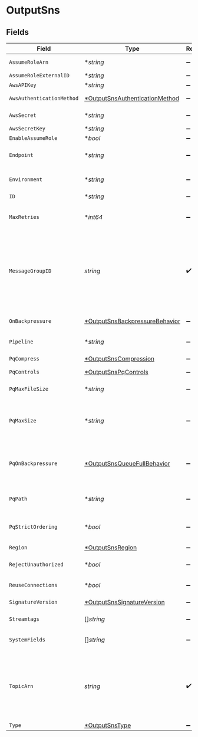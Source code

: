 # OutputSns


## Fields

| Field                                                                                                                                                                                                                                                                                                                                                                                      | Type                                                                                                                                                                                                                                                                                                                                                                                       | Required                                                                                                                                                                                                                                                                                                                                                                                   | Description                                                                                                                                                                                                                                                                                                                                                                                |
| ------------------------------------------------------------------------------------------------------------------------------------------------------------------------------------------------------------------------------------------------------------------------------------------------------------------------------------------------------------------------------------------ | ------------------------------------------------------------------------------------------------------------------------------------------------------------------------------------------------------------------------------------------------------------------------------------------------------------------------------------------------------------------------------------------ | ------------------------------------------------------------------------------------------------------------------------------------------------------------------------------------------------------------------------------------------------------------------------------------------------------------------------------------------------------------------------------------------ | ------------------------------------------------------------------------------------------------------------------------------------------------------------------------------------------------------------------------------------------------------------------------------------------------------------------------------------------------------------------------------------------ |
| `AssumeRoleArn`                                                                                                                                                                                                                                                                                                                                                                            | **string*                                                                                                                                                                                                                                                                                                                                                                                  | :heavy_minus_sign:                                                                                                                                                                                                                                                                                                                                                                         | Amazon Resource Name (ARN) of the role to assume                                                                                                                                                                                                                                                                                                                                           |
| `AssumeRoleExternalID`                                                                                                                                                                                                                                                                                                                                                                     | **string*                                                                                                                                                                                                                                                                                                                                                                                  | :heavy_minus_sign:                                                                                                                                                                                                                                                                                                                                                                         | External ID to use when assuming role                                                                                                                                                                                                                                                                                                                                                      |
| `AwsAPIKey`                                                                                                                                                                                                                                                                                                                                                                                | **string*                                                                                                                                                                                                                                                                                                                                                                                  | :heavy_minus_sign:                                                                                                                                                                                                                                                                                                                                                                         | Access key                                                                                                                                                                                                                                                                                                                                                                                 |
| `AwsAuthenticationMethod`                                                                                                                                                                                                                                                                                                                                                                  | [*OutputSnsAuthenticationMethod](../../models/shared/outputsnsauthenticationmethod.md)                                                                                                                                                                                                                                                                                                     | :heavy_minus_sign:                                                                                                                                                                                                                                                                                                                                                                         | AWS authentication method. Choose Auto to use IAM roles.                                                                                                                                                                                                                                                                                                                                   |
| `AwsSecret`                                                                                                                                                                                                                                                                                                                                                                                | **string*                                                                                                                                                                                                                                                                                                                                                                                  | :heavy_minus_sign:                                                                                                                                                                                                                                                                                                                                                                         | Select (or create) a stored secret that references your access key and secret key.                                                                                                                                                                                                                                                                                                         |
| `AwsSecretKey`                                                                                                                                                                                                                                                                                                                                                                             | **string*                                                                                                                                                                                                                                                                                                                                                                                  | :heavy_minus_sign:                                                                                                                                                                                                                                                                                                                                                                         | Secret key                                                                                                                                                                                                                                                                                                                                                                                 |
| `EnableAssumeRole`                                                                                                                                                                                                                                                                                                                                                                         | **bool*                                                                                                                                                                                                                                                                                                                                                                                    | :heavy_minus_sign:                                                                                                                                                                                                                                                                                                                                                                         | Use Assume Role credentials to access SNS                                                                                                                                                                                                                                                                                                                                                  |
| `Endpoint`                                                                                                                                                                                                                                                                                                                                                                                 | **string*                                                                                                                                                                                                                                                                                                                                                                                  | :heavy_minus_sign:                                                                                                                                                                                                                                                                                                                                                                         | SNS service endpoint. If empty, defaults to AWS' Region-specific endpoint. Otherwise, it must point to SNS-compatible endpoint.                                                                                                                                                                                                                                                            |
| `Environment`                                                                                                                                                                                                                                                                                                                                                                              | **string*                                                                                                                                                                                                                                                                                                                                                                                  | :heavy_minus_sign:                                                                                                                                                                                                                                                                                                                                                                         | Optionally, enable this config only on a specified Git branch. If empty, will be enabled everywhere.                                                                                                                                                                                                                                                                                       |
| `ID`                                                                                                                                                                                                                                                                                                                                                                                       | **string*                                                                                                                                                                                                                                                                                                                                                                                  | :heavy_minus_sign:                                                                                                                                                                                                                                                                                                                                                                         | Unique ID for this output                                                                                                                                                                                                                                                                                                                                                                  |
| `MaxRetries`                                                                                                                                                                                                                                                                                                                                                                               | **int64*                                                                                                                                                                                                                                                                                                                                                                                   | :heavy_minus_sign:                                                                                                                                                                                                                                                                                                                                                                         | Maximum number of retries before the output returns an error. Note that not all errors are retryable. The retries use an exponential backoff policy.                                                                                                                                                                                                                                       |
| `MessageGroupID`                                                                                                                                                                                                                                                                                                                                                                           | *string*                                                                                                                                                                                                                                                                                                                                                                                   | :heavy_check_mark:                                                                                                                                                                                                                                                                                                                                                                         | The tag that specifies that a message belongs to a specific message group. Messages that belong to the same message group are processed in a FIFO manner. Must be a JavaScript expression (which can evaluate to a constant value), enclosed in quotes or backticks. Can be evaluated only at init time. E.g., referencing a Global Variable: `https://host:port/myQueue-${C.vars.myVar}`. |
| `OnBackpressure`                                                                                                                                                                                                                                                                                                                                                                           | [*OutputSnsBackpressureBehavior](../../models/shared/outputsnsbackpressurebehavior.md)                                                                                                                                                                                                                                                                                                     | :heavy_minus_sign:                                                                                                                                                                                                                                                                                                                                                                         | Whether to block, drop, or queue events when all receivers are exerting backpressure.                                                                                                                                                                                                                                                                                                      |
| `Pipeline`                                                                                                                                                                                                                                                                                                                                                                                 | **string*                                                                                                                                                                                                                                                                                                                                                                                  | :heavy_minus_sign:                                                                                                                                                                                                                                                                                                                                                                         | Pipeline to process data before sending out to this output.                                                                                                                                                                                                                                                                                                                                |
| `PqCompress`                                                                                                                                                                                                                                                                                                                                                                               | [*OutputSnsCompression](../../models/shared/outputsnscompression.md)                                                                                                                                                                                                                                                                                                                       | :heavy_minus_sign:                                                                                                                                                                                                                                                                                                                                                                         | Codec to use to compress the persisted data.                                                                                                                                                                                                                                                                                                                                               |
| `PqControls`                                                                                                                                                                                                                                                                                                                                                                               | [*OutputSnsPqControls](../../models/shared/outputsnspqcontrols.md)                                                                                                                                                                                                                                                                                                                         | :heavy_minus_sign:                                                                                                                                                                                                                                                                                                                                                                         | N/A                                                                                                                                                                                                                                                                                                                                                                                        |
| `PqMaxFileSize`                                                                                                                                                                                                                                                                                                                                                                            | **string*                                                                                                                                                                                                                                                                                                                                                                                  | :heavy_minus_sign:                                                                                                                                                                                                                                                                                                                                                                         | The maximum size to store in each queue file before closing and optionally compressing (KB, MB, etc.).                                                                                                                                                                                                                                                                                     |
| `PqMaxSize`                                                                                                                                                                                                                                                                                                                                                                                | **string*                                                                                                                                                                                                                                                                                                                                                                                  | :heavy_minus_sign:                                                                                                                                                                                                                                                                                                                                                                         | The maximum amount of disk space the queue is allowed to consume. Once reached, the system stops queueing and applies the fallback Queue-full behavior. Enter a numeral with units of KB, MB, etc.                                                                                                                                                                                         |
| `PqOnBackpressure`                                                                                                                                                                                                                                                                                                                                                                         | [*OutputSnsQueueFullBehavior](../../models/shared/outputsnsqueuefullbehavior.md)                                                                                                                                                                                                                                                                                                           | :heavy_minus_sign:                                                                                                                                                                                                                                                                                                                                                                         | Whether to block or drop events when the queue is exerting backpressure (full capacity or low disk). 'Block' is the same behavior as non-PQ blocking. 'Drop new data' throws away incoming data, while leaving the contents of the PQ unchanged.                                                                                                                                           |
| `PqPath`                                                                                                                                                                                                                                                                                                                                                                                   | **string*                                                                                                                                                                                                                                                                                                                                                                                  | :heavy_minus_sign:                                                                                                                                                                                                                                                                                                                                                                         | The location for the persistent queue files. To this field's value, the system will append: /<worker-id>/<output-id>.                                                                                                                                                                                                                                                                      |
| `PqStrictOrdering`                                                                                                                                                                                                                                                                                                                                                                         | **bool*                                                                                                                                                                                                                                                                                                                                                                                    | :heavy_minus_sign:                                                                                                                                                                                                                                                                                                                                                                         | Toggle this off to forward new events to receiver(s) before queue is flushed. Otherwise, default drain behavior is FIFO (first in, first out).                                                                                                                                                                                                                                             |
| `Region`                                                                                                                                                                                                                                                                                                                                                                                   | [*OutputSnsRegion](../../models/shared/outputsnsregion.md)                                                                                                                                                                                                                                                                                                                                 | :heavy_minus_sign:                                                                                                                                                                                                                                                                                                                                                                         | Region where the SNS is located                                                                                                                                                                                                                                                                                                                                                            |
| `RejectUnauthorized`                                                                                                                                                                                                                                                                                                                                                                       | **bool*                                                                                                                                                                                                                                                                                                                                                                                    | :heavy_minus_sign:                                                                                                                                                                                                                                                                                                                                                                         | Whether to reject certificates that cannot be verified against a valid CA (e.g., self-signed certificates).                                                                                                                                                                                                                                                                                |
| `ReuseConnections`                                                                                                                                                                                                                                                                                                                                                                         | **bool*                                                                                                                                                                                                                                                                                                                                                                                    | :heavy_minus_sign:                                                                                                                                                                                                                                                                                                                                                                         | Whether to reuse connections between requests, which can improve performance.                                                                                                                                                                                                                                                                                                              |
| `SignatureVersion`                                                                                                                                                                                                                                                                                                                                                                         | [*OutputSnsSignatureVersion](../../models/shared/outputsnssignatureversion.md)                                                                                                                                                                                                                                                                                                             | :heavy_minus_sign:                                                                                                                                                                                                                                                                                                                                                                         | Signature version to use for signing SNS requests.                                                                                                                                                                                                                                                                                                                                         |
| `Streamtags`                                                                                                                                                                                                                                                                                                                                                                               | []*string*                                                                                                                                                                                                                                                                                                                                                                                 | :heavy_minus_sign:                                                                                                                                                                                                                                                                                                                                                                         | Add tags for filtering and grouping in @{product}.                                                                                                                                                                                                                                                                                                                                         |
| `SystemFields`                                                                                                                                                                                                                                                                                                                                                                             | []*string*                                                                                                                                                                                                                                                                                                                                                                                 | :heavy_minus_sign:                                                                                                                                                                                                                                                                                                                                                                         | Set of fields to automatically add to events using this output. E.g.: cribl_pipe, c*. Wildcards supported.                                                                                                                                                                                                                                                                                 |
| `TopicArn`                                                                                                                                                                                                                                                                                                                                                                                 | *string*                                                                                                                                                                                                                                                                                                                                                                                   | :heavy_check_mark:                                                                                                                                                                                                                                                                                                                                                                         | The ARN of the SNS topic to send events to. When a non-AWS URL is specified, format must be: '{url}/myQueueName'. E.g., 'https://host:port/myQueueName'. Must be a JavaScript expression (which can evaluate to a constant value), enclosed in quotes or backticks. Can be evaluated only at init time. E.g., referencing a Global Variable: `https://host:port/myQueue-${C.vars.myVar}`.  |
| `Type`                                                                                                                                                                                                                                                                                                                                                                                     | [*OutputSnsType](../../models/shared/outputsnstype.md)                                                                                                                                                                                                                                                                                                                                     | :heavy_minus_sign:                                                                                                                                                                                                                                                                                                                                                                         | N/A                                                                                                                                                                                                                                                                                                                                                                                        |